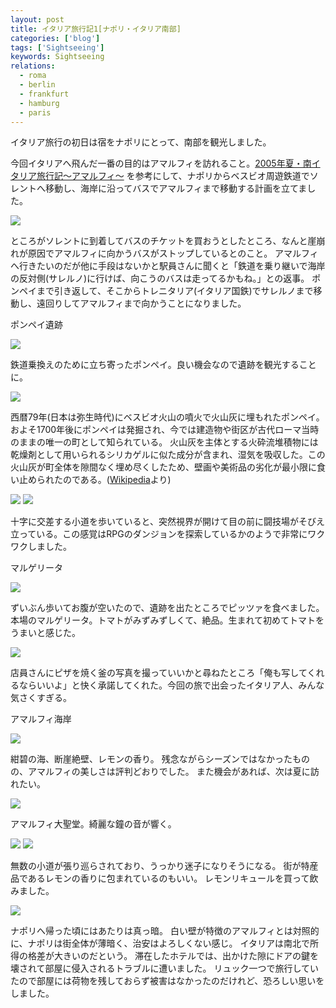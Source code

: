 ```yaml
---
layout: post
title: イタリア旅行記1[ナポリ・イタリア南部]
categories: ['blog']
tags: ['Sightseeing']
keywords: Sightseeing
relations:
  - roma
  - berlin
  - frankfurt
  - hamburg
  - paris
---
```


イタリア旅行の初日は宿をナポリにとって、南部を観光しました。

今回イタリアへ飛んだ一番の目的はアマルフィを訪れること。[2005年夏・南イタリア旅行記～アマルフィ～](http://www.geocities.jp/yamagami_italia/amalfi.html) を参考にして、ナポリからベスビオ周遊鉄道でソレントへ移動し、海岸に沿ってバスでアマルフィまで移動する計画を立てました。

<img src="/img/blog_italy_map_amalfi.png" class="image-on-frame" />

ところがソレントに到着してバスのチケットを買おうとしたところ、なんと崖崩れが原因でアマルフィに向かうバスがストップしているとのこと。
アマルフィへ行きたいのだが他に手段はないかと駅員さんに聞くと「鉄道を乗り継いで海岸の反対側(サレルノ)に行けば、向こうのバスは走ってるかもね。」との返事。
ポンペイまで引き返して、そこからトレニタリア(イタリア国鉄)でサレルノまで移動し、遠回りしてアマルフィまで向かうことになりました。

<p class="injection-center">ポンペイ遺跡</p>

<img src="/img/blog_naples01.jpg" class="image-on-frame" />


鉄道乗換えのために立ち寄ったポンペイ。良い機会なので遺跡を観光することに。

<img src="/img/blog_naples02.jpg" class="image-on-frame" />

西暦79年(日本は弥生時代)にベスビオ火山の噴火で火山灰に埋もれたポンペイ。
およそ1700年後にポンペイは発掘され、今では建造物や街区が古代ローマ当時のままの唯一の町として知られている。
火山灰を主体とする火砕流堆積物には乾燥剤として用いられるシリカゲルに似た成分が含まれ、湿気を吸収した。この火山灰が町全体を隙間なく埋め尽くしたため、壁画や美術品の劣化が最小限に食い止められたのである。([Wikipedia](http://ja.wikipedia.org/wiki/%E3%83%9D%E3%83%B3%E3%83%9A%E3%82%A4)より)

<img src="/img/blog_naples04.jpg" class="image-on-frame" />

<img src="/img/blog_naples05.jpg" class="image-on-frame" />

十字に交差する小道を歩いていると、突然視界が開けて目の前に闘技場がそびえ立っている。この感覚はRPGのダンジョンを探索しているかのようで非常にワクワクしました。

<p class="injection-center">マルゲリータ</p>

<img src="/img/blog_naples11.jpg" class="image-on-frame" />

ずいぶん歩いてお腹が空いたので、遺跡を出たところでピッツァを食べました。本場のマルゲリータ。トマトがみずみずしくて、絶品。生まれて初めてトマトをうまいと感じた。

<img src="/img/blog_naples12.jpg" class="image-on-frame" />

店員さんにピザを焼く釜の写真を撮っていいかと尋ねたところ「俺も写してくれるならいいよ」と快く承諾してくれた。今回の旅で出会ったイタリア人、みんな気さくすぎる。

<p class="injection-center">アマルフィ海岸</p>

<img src="/img/blog_naples21.jpg" class="image-on-frame" />

紺碧の海、断崖絶壁、レモンの香り。
残念ながらシーズンではなかったものの、アマルフィの美しさは評判どおりでした。
また機会があれば、次は夏に訪れたい。

<img src="/img/blog_naples22.jpg" class="image-on-frame" />

アマルフィ大聖堂。綺麗な鐘の音が響く。

<img src="/img/blog_naples23.jpg" class="image-on-frame" />

<img src="/img/blog_naples24.jpg" class="image-on-frame-small">

無数の小道が張り巡らされており、うっかり迷子になりそうになる。
街が特産品であるレモンの香りに包まれているのもいい。
レモンリキュールを買って飲みました。

<img src="/img/blog_naples31.jpg" class="image-on-frame" />

ナポリへ帰った頃にはあたりは真っ暗。
白い壁が特徴のアマルフィとは対照的に、ナポリは街全体が薄暗く、治安はよろしくない感じ。
イタリアは南北で所得の格差が大きいのだという。
滞在したホテルでは、出かけた隙にドアの鍵を壊されて部屋に侵入されるトラブルに遭いました。
リュック一つで旅行していたので部屋には荷物を残しておらず被害はなかったのだけれど、恐ろしい思いをしました。

